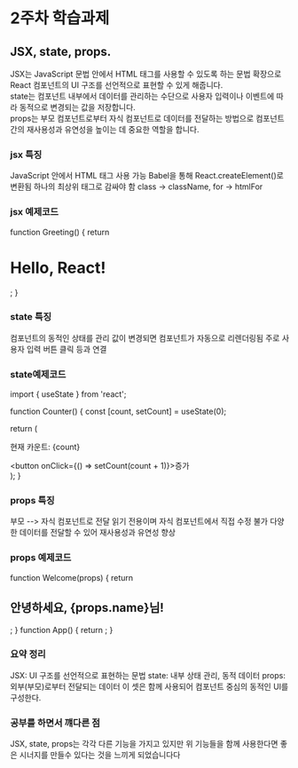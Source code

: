 # 2주차 학습과제 
## JSX, state, props.  
JSX는 JavaScript 문법 안에서 HTML 태그를 사용할 수 있도록 하는 문법 확장으로 React 컴포넌트의 UI 구조를 선언적으로 표현할 수 있게 해줍니다.  
state는 컴포넌트 내부에서 데이터를 관리하는 수단으로 사용자 입력이나 이벤트에 따라 동적으로 변경되는 값을 저장합니다.  
props는 부모 컴포넌트로부터 자식 컴포넌트로 데이터를 전달하는 방법으로 컴포넌트 간의 재사용성과 유연성을 높이는 데 중요한 역할을 합니다.  


###  jsx 특징
JavaScript 안에서 HTML 태그 사용 가능
Babel을 통해 React.createElement()로 변환됨
하나의 최상위 태그로 감싸야 함
class → className, for → htmlFor


### jsx 예제코드
function Greeting() {
  return <h1>Hello, React!</h1>;
}

### state 특징
컴포넌트의 동적인 상태를 관리
값이 변경되면 컴포넌트가 자동으로 리렌더링됨
주로 사용자 입력 버튼 클릭 등과 연결

### state예제코드
import { useState } from 'react';

function Counter() {
  const [count, setCount] = useState(0);

  return (
    <div>
      <p>현재 카운트: {count}</p>
      <button onClick={() => setCount(count + 1)}>증가</button>
    </div>
  );
}

### props 특징
부모 --> 자식 컴포넌트로 전달
읽기 전용이며 자식 컴포넌트에서 직접 수정 불가
다양한 데이터를 전달할 수 있어 재사용성과 유연성 향상

### props 예제코드
function Welcome(props) {
  return <h2>안녕하세요, {props.name}님!</h2>;
}
function App() {
  return <Welcome name="예준" />;
}

### 요약 정리
JSX: UI 구조를 선언적으로 표현하는 문법
state: 내부 상태 관리, 동적 데이터
props: 외부(부모)로부터 전달되는 데이터
이 셋은 함께 사용되어 컴포넌트 중심의 동적인 UI를 구성한다.

### 공부를 하면서 꺠다른 점
JSX, state, props는 각각 다른 기능을 가지고 있지만 
위 기능들을 함께 사용한다면 좋은 시너지를 만들수 있다는 것을 느끼게 되었습니다다

